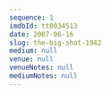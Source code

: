 ```yaml
---
sequence: 1
imdbId: tt0034513
date: 2007-06-16
slug: the-big-shot-1942
medium: null
venue: null
venueNotes: null
mediumNotes: null
---
```


